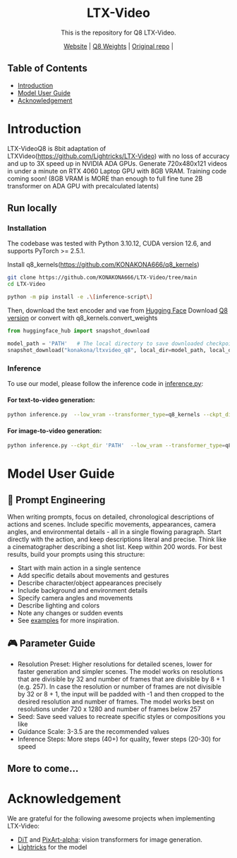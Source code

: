 <div align="center">

# LTX-Video

This is the repository for Q8 LTX-Video.

[Website](https://www.lightricks.com/ltxv) |
[Q8 Weights](https://huggingface.co/konakona/ltxvideo_q8) |
[Original repo](https://github.com/Lightricks/LTX-Video) |


</div>

## Table of Contents

- [Introduction](#introduction)
- [Model User Guide](#model-user-guide)
- [Acknowledgement](#acknowledgement)

# Introduction

LTX-VideoQ8 is 8bit adaptation of LTXVideo(https://github.com/Lightricks/LTX-Video) with no loss of accuracy and up to 3X speed up in NVIDIA ADA GPUs. Generate 720x480x121 videos in under a minute on RTX 4060 Laptop GPU with 8GB VRAM. Training code coming soon! (8GB VRAM is MORE than enough to full fine tune 2B transformer on ADA GPU with precalculated latents)

## Run locally

### Installation
The codebase was tested with Python 3.10.12, CUDA version 12.6, and supports PyTorch >= 2.5.1.

Install q8_kernels(https://github.com/KONAKONA666/q8_kernels)

```bash
git clone https://github.com/KONAKONA666/LTX-Video/tree/main
cd LTX-Video

python -m pip install -e .\[inference-script\]
```

Then, download the text encoder and vae from [Hugging Face](https://huggingface.co/Lightricks/LTX-Video) 
Download [Q8 version](https://huggingface.co/konakona/ltxvideo_q8)  or convert with q8_kernels.convert_weights 

```python
from huggingface_hub import snapshot_download

model_path = 'PATH'   # The local directory to save downloaded checkpoint
snapshot_download("konakona/ltxvideo_q8", local_dir=model_path, local_dir_use_symlinks=False, repo_type='model')
```

### Inference

To use our model, please follow the inference code in [inference.py](./inference.py):

#### For text-to-video generation:

```bash
python inference.py  --low_vram --transformer_type=q8_kernels --ckpt_dir  'PATH' --prompt "PROMPT" --height HEIGHT --width WIDTH --num_frames NUM_FRAMES --seed SEED
```

#### For image-to-video generation:

```bash
python inference.py --ckpt_dir 'PATH'  --low_vram --transformer_type=q8_kernels --prompt "PROMPT" --input_image_path IMAGE_PATH --height HEIGHT --width WIDTH --num_frames NUM_FRAMES --seed SEED
```

# Model User Guide

## 📝 Prompt Engineering

When writing prompts, focus on detailed, chronological descriptions of actions and scenes. Include specific movements, appearances, camera angles, and environmental details - all in a single flowing paragraph. Start directly with the action, and keep descriptions literal and precise. Think like a cinematographer describing a shot list. Keep within 200 words. For best results, build your prompts using this structure:

* Start with main action in a single sentence
* Add specific details about movements and gestures
* Describe character/object appearances precisely
* Include background and environment details
* Specify camera angles and movements
* Describe lighting and colors
* Note any changes or sudden events
* See [examples](#introduction) for more inspiration.

## 🎮 Parameter Guide

* Resolution Preset: Higher resolutions for detailed scenes, lower for faster generation and simpler scenes. The model works on resolutions that are divisible by 32 and number of frames that are divisible by 8 + 1 (e.g. 257). In case the resolution or number of frames are not divisible by 32 or 8 + 1, the input will be padded with -1 and then cropped to the desired resolution and number of frames. The model works best on resolutions under 720 x 1280 and number of frames below 257
* Seed: Save seed values to recreate specific styles or compositions you like
* Guidance Scale: 3-3.5 are the recommended values
* Inference Steps: More steps (40+) for quality, fewer steps (20-30) for speed

## More to come...

# Acknowledgement

We are grateful for the following awesome projects when implementing LTX-Video:
* [DiT](https://github.com/facebookresearch/DiT) and [PixArt-alpha](https://github.com/PixArt-alpha/PixArt-alpha): vision transformers for image generation.
* [Lightricks](https://github.com/Lightricks/LTX-Video) for the model

[//]: # (## Citation)
